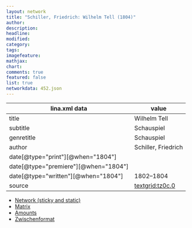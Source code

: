```yaml
---
layout: network
title: "Schiller, Friedrich: Wilhelm Tell (1804)"
author:
description:
headline:
modified:
category:
tags:
imagefeature: 
mathjax: 
chart: 
comments: true
featured: false
list: true
networkdata: 452.json
---
```

lina.xml data  | value
------------- | -------------
title|Wilhelm Tell
subtitle|Schauspiel
genretitle|Schauspiel
author|Schiller, Friedrich
date[@type="print"][@when="1804"]|
date[@type="premiere"][@when="1804"]|
date[@type="written"][@when="1804"]|1802–1804
source|[textgrid:tz0c.0](https://textgridlab.org/1.0/tgcrud-public/rest/textgrid:tz0c.0/data)



* [Network (sticky and static)](/network452)
* [Matrix](/matrix452)
* [Amounts](/amount452)
* [Zwischenformat](/lina452 )
